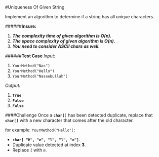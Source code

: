 #Uniqueness Of Given String

Implement an algorithm to determine if a string has all unique characters.

######**Insure:**
  1. ***The complexity time of given algorithm is O(n).***
  2. ***The space complexity of given algorithm is O(n).***
  3. ***You need to consider ASCII chars as well.***

######**Test Case**
*Input:*
  1. `YourMethod("Nas")`
  2. `YourMethod("Hello")`
  3. `YourMethod("Naseebullah")`

*Output:*
  1. **`True`**
  2. **`False`**
  3. **`False`**


####Challenge
Once a **`char[]`** has been detected duplicate, replace that **`char[]`** with
a new character that comes after the old character.

for example:
`YourMethod("Hello")`:
  - **`char[ "H", "e", "l", "l", "o"]`**.
  - Duplicate value detected at index **3**.
  - Replace *`l`* with *`m`*. 
